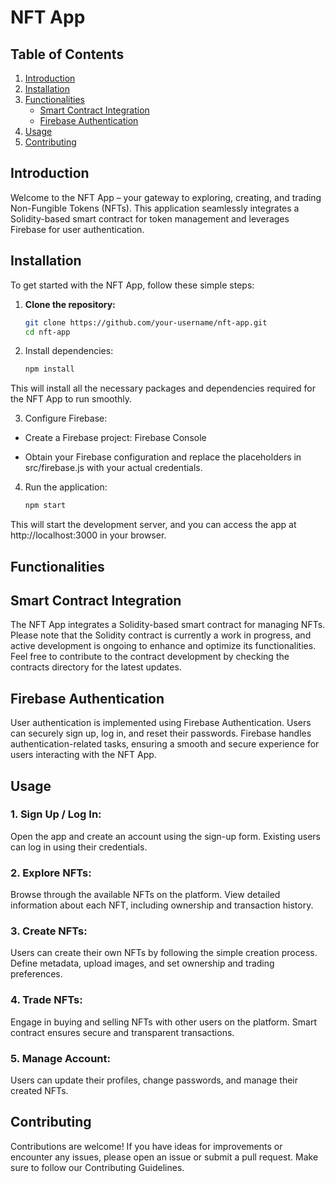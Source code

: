 # NFT App 

## Table of Contents

1. [Introduction](#introduction)
2. [Installation](#installation)
3. [Functionalities](#functionalities)
   - [Smart Contract Integration](#smart-contract-integration)
   - [Firebase Authentication](#firebase-authentication)
4. [Usage](#usage)
5. [Contributing](#contributing)


## Introduction

Welcome to the NFT App – your gateway to exploring, creating, and trading Non-Fungible Tokens (NFTs). This application seamlessly integrates a Solidity-based smart contract for token management and leverages Firebase for user authentication.

## Installation

To get started with the NFT App, follow these simple steps:

1. **Clone the repository:**

   ```bash
   git clone https://github.com/your-username/nft-app.git
   cd nft-app
2. Install dependencies: 

   ```bash
   npm install 

  This will install all the necessary packages and dependencies required for the NFT App to run smoothly. 


3. Configure Firebase: 

  - Create a Firebase project: Firebase Console 

  - Obtain your Firebase configuration and replace the placeholders in src/firebase.js with your actual credentials. 


4. Run the application:
   ```bash
   npm start

  This will start the development server, and you can access the app at http://localhost:3000 in your browser. 
  
## Functionalities 
   ## Smart Contract Integration 
   The NFT App integrates a Solidity-based smart contract for managing NFTs. Please note that the Solidity contract is currently a work in progress, and active development is ongoing to enhance and optimize its
   functionalities. Feel free to contribute to the contract development by checking the contracts directory for the latest updates. 
## Firebase Authentication 
   User authentication is implemented using Firebase Authentication. Users can securely sign up, log in, and reset their passwords. Firebase handles authentication-related tasks, ensuring a smooth and secure 
   experience for users interacting with the NFT App.

## Usage 

### 1. Sign Up / Log In: 
  Open the app and create an account using the sign-up form.  Existing users can log in using their credentials.

### 2. Explore NFTs: 
  Browse through the available NFTs on the platform.  View detailed information about each NFT, including ownership and transaction history. 

### 3. Create NFTs: 
  Users can create their own NFTs by following the simple creation process. Define metadata, upload images, and set ownership and trading preferences. 

### 4. Trade NFTs: 
  Engage in buying and selling NFTs with other users on the platform. Smart contract ensures secure and transparent transactions. 

### 5. Manage Account: 
   Users can update their profiles, change passwords, and manage their created NFTs. 

## Contributing 
Contributions are welcome! If you have ideas for improvements or encounter any issues, please open an issue or submit a pull request. Make sure to follow our Contributing Guidelines.

